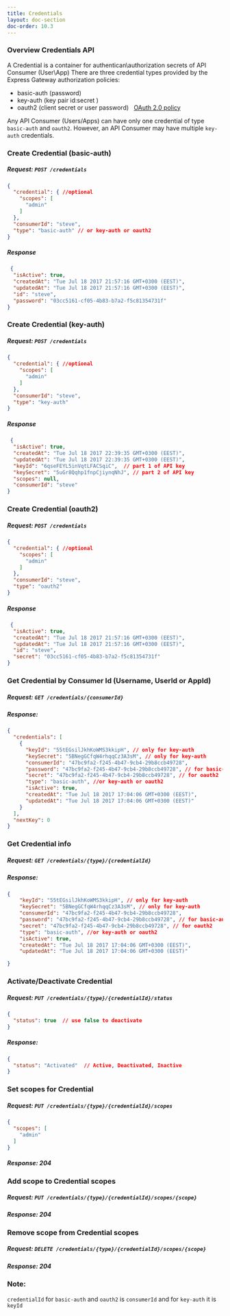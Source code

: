 ```yaml
---
title: Credentials
layout: doc-section
doc-order: 10.3
---
```


### Overview Credentials API
A Credential is a container for authentican\authorization secrets of API Consumer (User\App)
There are three credential types provided by the Express Gateway authorization policies:
- basic-auth (password)
- key-auth (key pair id:secret )
- oauth2 (client secret or user password)    &nbsp; [OAuth 2.0 policy](../../policies/oauth2)

Any API Consumer (Users/Apps) can have only one credential of type `basic-auth` and `oauth2`. However, an API Consumer may have multiple `key-auth` credentials.

### Create Credential (basic-auth)
##### Request: `POST /credentials`
```json
{
  "credential": { //optional
    "scopes": [
      "admin"
    ]
  },
  "consumerId": "steve",
  "type": "basic-auth" // or key-auth or oauth2
}
```
##### Response
```json
 {
  "isActive": true,
  "createdAt": "Tue Jul 18 2017 21:57:16 GMT+0300 (EEST)",
  "updatedAt": "Tue Jul 18 2017 21:57:16 GMT+0300 (EEST)",
  "id": "steve",
  "password": "03cc5161-cf05-4b83-b7a2-f5c81354731f"
}
```

### Create Credential (key-auth)
##### Request: `POST /credentials`
```json
{
  "credential": { //optional
    "scopes": [
      "admin"
    ]
  },
  "consumerId": "steve",
  "type": "key-auth"
}
```
##### Response
```json
 {
  "isActive": true,
  "createdAt": "Tue Jul 18 2017 22:39:35 GMT+0300 (EEST)",
  "updatedAt": "Tue Jul 18 2017 22:39:35 GMT+0300 (EEST)",
  "keyId": "6qseFEYL5inVqtLFACSqiC",  // part 1 of API key
  "keySecret": "5uGr8Qqhp1fnpCjiynqNhJ", // part 2 of API key
  "scopes": null,
  "consumerId": "steve"
}
```

### Create Credential (oauth2)
##### Request: `POST /credentials`
```json
{
  "credential": { //optional
    "scopes": [
      "admin"
    ]
  },
  "consumerId": "steve",
  "type": "oauth2"
}
```
##### Response
```json
 {
  "isActive": true,
  "createdAt": "Tue Jul 18 2017 21:57:16 GMT+0300 (EEST)",
  "updatedAt": "Tue Jul 18 2017 21:57:16 GMT+0300 (EEST)",
  "id": "steve",
  "secret": "03cc5161-cf05-4b83-b7a2-f5c81354731f"
}
```

### Get Credential by Consumer Id (Username, UserId or AppId)
##### Request: `GET /credentials/{consumerId}`

##### Response:
```json
{
  "credentials": [
    {
      "keyId": "55tEGsilJkhKoWMS3kkipH", // only for key-auth
      "keySecret": "5BNegGCfqW4rhqqCz3A3sM", // only for key-auth
      "consumerId": "47bc9fa2-f245-4b47-9cb4-29b8ccb49728",
      "password": "47bc9fa2-f245-4b47-9cb4-29b8ccb49728", // for basic-auth
      "secret": "47bc9fa2-f245-4b47-9cb4-29b8ccb49728", // for oauth2
      "type": "basic-auth", //or key-auth or oauth2
      "isActive": true,
      "createdAt": "Tue Jul 18 2017 17:04:06 GMT+0300 (EEST)",
      "updatedAt": "Tue Jul 18 2017 17:04:06 GMT+0300 (EEST)"
    }
  ],
  "nextKey": 0
}
```

### Get Credential info
##### Request: `GET /credentials/{type}/{credentialId}`

##### Response:
```json
{
    "keyId": "55tEGsilJkhKoWMS3kkipH", // only for key-auth
    "keySecret": "5BNegGCfqW4rhqqCz3A3sM", // only for key-auth
    "consumerId": "47bc9fa2-f245-4b47-9cb4-29b8ccb49728",
    "password": "47bc9fa2-f245-4b47-9cb4-29b8ccb49728", // for basic-auth
    "secret": "47bc9fa2-f245-4b47-9cb4-29b8ccb49728", // for oauth2
    "type": "basic-auth", //or key-auth or oauth2
    "isActive": true,
    "createdAt": "Tue Jul 18 2017 17:04:06 GMT+0300 (EEST)",
    "updatedAt": "Tue Jul 18 2017 17:04:06 GMT+0300 (EEST)"

}
```

### Activate/Deactivate Credential
##### Request: `PUT /credentials/{type}/{credentialId}/status`
```json
{
  "status": true  // use false to deactivate
}
```

##### Response:
```json
{
  "status": "Activated"  // Active, Deactivated, Inactive
}
```


### Set scopes for Credential
##### Request: `PUT /credentials/{type}/{credentialId}/scopes`
```json
{
  "scopes": [
    "admin"
  ]
}
```
##### Response: 204

### Add scope to Credential scopes
##### Request: `PUT /credentials/{type}/{credentialId}/scopes/{scope}`
##### Response: 204

### Remove scope from Credential scopes
##### Request: `DELETE /credentials/{type}/{credentialId}/scopes/{scope}`
##### Response: 204

### Note:
`credentialId` for `basic-auth` and `oauth2` is `consumerId` and for `key-auth` it is `keyId`

